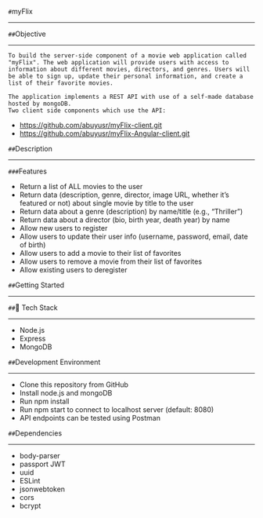 `#`myFlix

---

`##`Objective

---

    To build the server-side component of a movie web application called "myFlix". The web application will provide users with access to information about different movies, directors, and genres. Users will be able to sign up, update their personal information, and create a list of their favorite movies.

    The application implements a REST API with use of a self-made database hosted by mongoDB.
    Two client side components which use the API:

- https://github.com/abuyusr/myFlix-client.git
- https://github.com/abuyusr/myFlix-Angular-client.git

`##`Description

---

`###`Features

- Return a list of ALL movies to the user
- Return data (description, genre, director, image URL, whether it’s featured or not) about single movie by title to the user
- Return data about a genre (description) by name/title (e.g., “Thriller”)
- Return data about a director (bio, birth year, death year) by name
- Allow new users to register
- Allow users to update their user info (username, password, email, date of birth)
- Allow users to add a movie to their list of favorites
- Allow users to remove a movie from their list of favorites
- Allow existing users to deregister

`##`Getting Started

---

`##`🚀 Tech Stack

---

- Node.js
- Express
- MongoDB

`##`Development Environment

---

- Clone this repository from GitHub
- Install node.js and mongoDB
- Run npm install
- Run npm start to connect to localhost server (default: 8080)
- API endpoints can be tested using Postman

`##`Dependencies

---

- body-parser
- passport JWT
- uuid
- ESLint
- jsonwebtoken
- cors
- bcrypt
